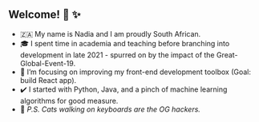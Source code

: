 ## Welcome! :wave: :sparkles:

- 🇿🇦  My name is Nadia and I am proudly South African. 
- 🎓  I spent time in academia and teaching before branching into development in late 2021 - spurred on by the impact of the Great-Global-Event-19.
- :seedling: I’m focusing on improving my front-end development toolbox (Goal: build React app).
- ✔️  I started with Python, Java, and a pinch of machine learning algorithms for good measure.
- :paw_prints:  _P.S. Cats walking on keyboards are the OG hackers._

<!---
Nadia-JSch/Nadia-JSch is a ✨ special ✨ repository because its `README.md` (this file) appears on your GitHub profile.
You can click the Preview link to take a look at your changes.
--->
